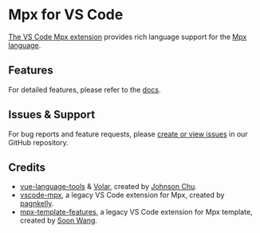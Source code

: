 # Mpx for VS Code

[The VS Code Mpx extension](TODO) provides rich language support for the [Mpx language](https://mpxjs.cn).

## Features

For detailed features, please refer to the [docs](TODO).

## Issues & Support

For bug reports and feature requests, please [create or view issues](https://github.com/mpx-ecology/language-tools/issues) in our GitHub repository.

## Credits

- [vue-language-tools] & [Volar], created by [Johnson Chu].
- [vscode-mpx], a legacy VS Code extension for Mpx, created by [pagnkelly].
- [mpx-template-features], a legacy VS Code extension for Mpx template, created by [Soon Wang].

<!-- Reference Links -->
[vue-language-tools]: https://github.com/vuejs/language-tools
[Volar]: https://github.com/volarjs/volar.js
[Johnson Chu]: https://github.com/johnsoncodehk
[vscode-mpx]: https://marketplace.visualstudio.com/items?itemName=pagnkelly.mpx
[mpx-template-features]: https://marketplace.visualstudio.com/items?itemName=wangshun.mpx-template-features
[pagnkelly]: https://github.com/pagnkelly
[Soon Wang]: https://github.com/wangshunnn

